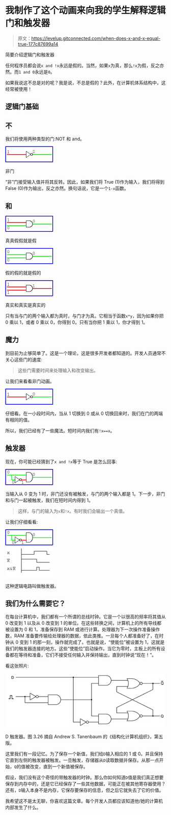 # 我制作了这个动画来向我的学生解释逻辑门和触发器

> 原文：<https://levelup.gitconnected.com/when-does-x-and-x-equal-true-177c87699a14>

简要介绍逻辑门和触发器

任何程序员都会说`x and !x`永远是假的。当然，如果`x`为真，那么`!x`为假，反之亦然。而`1 and 0`永远是`0`。

如果我说这不总是对的呢？我是说，不总是假的？此外，在计算机体系结构中，这经常被使用！

## 逻辑门基础

## 不

我们将使用两种类型的门:NOT 和 and。

![](img/b886f6b0a3c4a460793f197885e68ff5.png)

非门

“非”门接受输入值并将其反转。因此，如果我们将 True (1)作为输入，我们将得到 False (0)作为输出，反之亦然。换句话说，它是一个`1-x`函数。

## 和

![](img/2e967ff60ab29505331e8ff93b391a78.png)

真真假假就是假

![](img/4292c92be4aea989d1c45f5e4d470d78.png)

假的假的就是假的

![](img/fc3bbac4a111353ab7bacf20f598bbdd.png)

真实和真实是真实的

只有当与门的两个输入都为真时，与门才为真。它相当于函数`x*y`，因为如果你把 0 乘以 1，或者 0 乘以 0，你得到 0。只有当你把 1 乘以 1，你才得到 1。

## 魔力

到目前为止够简单了。这是一个理论，这是很多开发者都知道的。开发人员通常不关心这些门的速度:

> 这些门需要时间来处理输入和改变输出。

让我们来看看非门动画。

![](img/eee42d11b572e50fe7e174e54d0dc4a6.png)

仔细看。在一小段时间内，当从 1 切换到 0 或从 0 切换回来时，我们在门的两端有相同的值。

所以，我们已经有了一些魔法。短时间内我们有`!x==x`。

## 触发器

现在，你可能已经猜到了`x and !x`等于 True 是怎么回事:

![](img/c08595a423e9dcaa34375ca18d33a6c4.png)

当输入从 0 变为 1 时，非门还没有被触发，与门的两个输入都是 1。下一步，非门和与门一起被触发，我们在短时间内得到 1。

> 这样，与门的输入为`x`和`!x`。有时我们会输出一个真值。

让我们仔细看看:

![](img/8a1992bfd88e2f81b45184264d95922b.png)

这种逻辑电路叫做触发器。

## 我们为什么需要它？

在每台计算机中，我们都有一个所谓的总线时钟。它是一个以很高的频率将其值从 0 改变到 1 以及从 0 改变到 1 的单位。在这些转换之间，计算机上的所有导线都被设置为 0 和 1，准备保存到 RAM 或进行计算。处理器为下一次操作准备操作数，RAM 准备要传输给处理器的数据，依此类推。一旦每个人都准备好了，在时钟从 0 变到 1 的那一刻，操作就完成了。也就是说，“使能位”被设置为 1，这就是我们的触发器连接的地方。这些“使能位”启动操作。当它为零时，主板上的所有设备都在等待和准备，它们不接受任何输入并保持输出，直到时钟说“现在！”。

看这张照片:

![](img/b879790d93293dfdc3cc514ba394de6b.png)

D 触发器。图 3.26 摘自 Andrew S. Tanenbaum 的《结构化计算机组织》，第五版。

这里我们有一段记忆。为了保存一个新值，我们给`D`输入相应的 1 或 0。并且保持它直到左侧的触发器被触发。一旦触发，存储器从`D`读取数据并保存。从那一点开始，`Q`的值被改变，直到一个新值被保存。

假设，我们没有这个奇怪的带触发器的时钟。那么你如何知道`D`值是我们真正想要保存到内存中的，还是它已经保存了一些其他数据，可能正在被其他寄存器使用？还有，`D`输入本身不是内存，它保存要保存的信息，但之后它就失去了它的价值。

我希望这不是太无聊，你喜欢这篇文章。每个开发人员都应该知道他/她的计算机内部发生了什么。